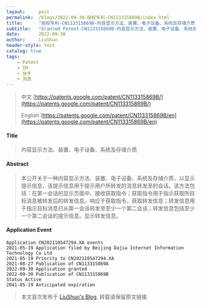```yaml
---
layout:     post
permalink:  /blogs/2022-09-30-授权专利-CN113315869B/index.html
title:      "授权专利-CN113315869B-内容显示方法、装置、电子设备、系统及存储介质"
subtitle:   "Granted Patent-CN113315869B-内容显示方法、装置、电子设备、系统及存储介质"
date:       2022-09-30
author:     LiuShuo
header-style: text
catalog: true
tags:
    - Patent
    - IM
    - 快手
    - 消息
---
```

> 中文 [https://patents.google.com/patent/CN113315869B/](https://patents.google.com/patent/CN113315869B/)
>
> English [https://patents.google.com/patent/CN113315869B/en](https://patents.google.com/patent/CN113315869B/en)

#### Title
> 内容显示方法、装置、电子设备、系统及存储介质








#### Abstract
> 本公开关于一种内容显示方法、装置、电子设备、系统及存储介质，以显示提示信息，该提示信息用于提示用户所转发的消息转发至的会话。该方法包括：在第一会话的显示页面中，接收获取指令；获取指令用于指示获取所目标消息被转发后的转发信息。响应于获取指令，获取转发信息；转发信息用于指示目标消息已从第一会话转发至至少一个第二会话；转发信息包括至少一个第二会话的提示信息。显示转发信息。








#### Application Event
```
Application CN202110547294.XA events 
2021-05-19 Application filed by Beijing Dajia Internet Information Technology Co Ltd
2021-05-19 Priority to CN202110547294.XA
2021-08-27 Publication of CN113315869A
2022-09-30 Application granted
2022-09-30 Publication of CN113315869B
Status Active
2041-05-19 Anticipated expiration
```
> 本文首次发布于 [LiuShuo's Blog](https://liushuo.me), 
转载请保留原文链接.
